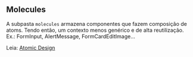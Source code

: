 ## Molecules

A subpasta `molecules` armazena componentes que fazem composição de atoms. Tendo então, um contexto menos genérico e de alta reutilização. Ex.: FormInput, AlertMessage, FormCardEditImage…

Leia: [Atomic Design](https://medium.com/pretux/atomic-design-o-que-%C3%A9-como-surgiu-e-sua-import%C3%A2ncia-para-a-cria%C3%A7%C3%A3o-do-design-system-e3ac7b5aca2c)